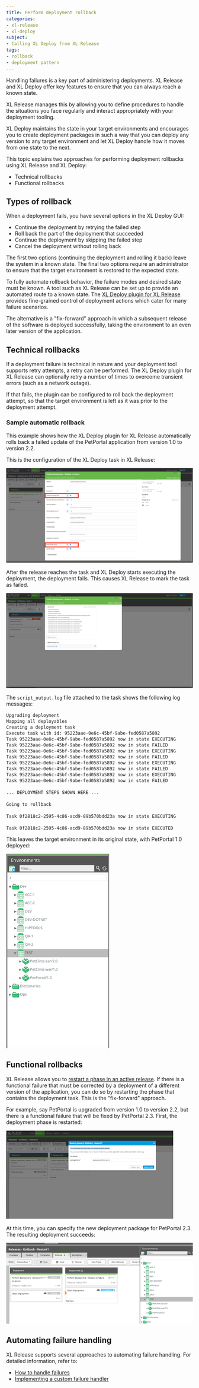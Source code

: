```yaml
---
title: Perform deployment rollback
categories:
- xl-release
- xl-deploy
subject:
- Calling XL Deploy from XL Release
tags:
- rollback
- deployment pattern
---
```


Handling failures is a key part of administering deployments. XL Release and XL Deploy offer key features to ensure that you can always reach a known state.

XL Release manages this by allowing you to define procedures to handle the situations you face regularly and interact appropriately with your deployment tooling.

XL Deploy maintains the state in your target environments and encourages you to create deployment packages in such a way that you can deploy any version to any target environment and let XL Deploy handle how it moves from one state to the next.

This topic explains two approaches for performing deployment rollbacks using XL Release and XL Deploy:

* Technical rollbacks
* Functional rollbacks

## Types of rollback

When a deployment fails, you have several options in the XL Deploy GUI:

* Continue the deployment by retrying the failed step
* Roll back the part of the deployment that succeeded
* Continue the deployment by skipping the failed step
* Cancel the deployment without rolling back

The first two options (continuing the deployment and rolling it back) leave the system in a known state. The final two options require an administrator to ensure that the target environment is restored to the expected state.

To fully automate rollback behavior, the failure modes and desired state must be known. A tool such as XL Release can be set up to provide an automated route to a known state. The [XL Deploy plugin for XL Release](https://github.com/xebialabs-community/xlr-xldeploy-plugin) provides fine-grained control of deployment actions which cater for many failure scenarios.

The alternative is a "fix-forward" approach in which a subsequent release of the software is deployed successfully, taking the environment to an even later version of the application.

## Technical rollbacks

If a deployment failure is technical in nature and your deployment tool supports retry attempts, a retry can be performed. The XL Deploy plugin for XL Release can optionally retry a number of times to overcome transient errors (such as a network outage).

If that fails, the plugin can be configured to roll back the deployment attempt, so that the target environment is left as it was prior to the deployment attempt.

### Sample automatic rollback

This example shows how the XL Deploy plugin for XL Release automatically rolls back a failed update of the PetPortal application from version 1.0 to version 2.2.

This is the configuration of the XL Deploy task in XL Release:

![Automatic Rollback](../images/rollback-automatic.png)

After the release reaches the task and XL Deploy starts executing the deployment, the deployment fails. This causes XL Release to mark the task as failed.

![Executing Rollback](../images/rollback-auto-execution.png)

The `script_output.log` file attached to the task shows the following log messages:

	Upgrading deployment 
	Mapping all deployables 
	Creating a deployment task 
	Execute task with id: 95223aae-0e6c-45bf-9abe-fed0587a5892
	Task 95223aae-0e6c-45bf-9abe-fed0587a5892 now in state EXECUTING 
	Task 95223aae-0e6c-45bf-9abe-fed0587a5892 now in state FAILED 
	Task 95223aae-0e6c-45bf-9abe-fed0587a5892 now in state EXECUTING 
	Task 95223aae-0e6c-45bf-9abe-fed0587a5892 now in state FAILED 
	Task 95223aae-0e6c-45bf-9abe-fed0587a5892 now in state EXECUTING 
	Task 95223aae-0e6c-45bf-9abe-fed0587a5892 now in state FAILED 
	Task 95223aae-0e6c-45bf-9abe-fed0587a5892 now in state EXECUTING 
	Task 95223aae-0e6c-45bf-9abe-fed0587a5892 now in state FAILED 
	
	... DEPLOYMENT STEPS SHOWN HERE ...      
	
	Going to rollback 
	
	Task 0f2818c2-2595-4c86-acd9-89b570bdd23a now in state EXECUTING 
	
	Task 0f2818c2-2595-4c86-acd9-89b570bdd23a now in state EXECUTED 

This leaves the target environment in its original state, with PetPortal 1.0 deployed:

![Result of Rollback](../images/rollback-auto-result.png)

## Functional rollbacks

XL Release allows you to [restart a phase in an active release](/xl-release/how-to/restart-a-phase-in-an-active-release.html). If there is a functional failure that must be corrected by a deployment of a different version of the application, you can do so by restarting the phase that contains the deployment task. This is the "fix-forward" approach.

For example, say PetPortal is upgraded from version 1.0 to version 2.2, but there is a functional failure that will be fixed by PetPortal 2.3. First, the deployment phase is restarted:

![Restart deployment phase](../images/rollback-restart-phase.png)

At this time, you can specify the new deployment package for PetPortal 2.3. The resulting deployment succeeds:

![Fix forward deployment](../images/rollback-restart-result.png)

## Automating failure handling

XL Release supports several approaches to automating failure handling. For detailed information, refer to:

* [How to handle failures](/xl-release/how-to/handle-failures-in-tasks.html)
* [Implementing a custom failure handler](/xl-release/how-to/implement-a-custom-failure-handler.html)
